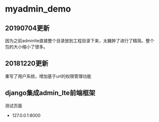# myadmin_demo

## 20190704更新
因为之前adminlte直接整个目录放到工程目录下来，太臃肿了进行了精简。整个包的大小缩小了很多。

## 20181220更新
重写了用户系统，增加基于url的权限管理功能

## django集成admin_lte前端框架
测试页面 
- 127.0.0.1:8000


